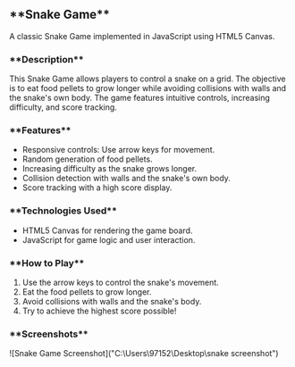 <!-- You have some errors, warnings, or alerts. If you are using reckless mode, turn it off to see inline alerts.
* ERRORs: 0
* WARNINGs: 0
* ALERTS: 1 -->

<h2>**Snake Game**</h2>


A classic Snake Game implemented in JavaScript using HTML5 Canvas.

<h3>**Description**</h3>


This Snake Game allows players to control a snake on a grid. The objective is to eat food pellets to grow longer while avoiding collisions with walls and the snake's own body. The game features intuitive controls, increasing difficulty, and score tracking.

<h3>**Features**</h3>




* Responsive controls: Use arrow keys for movement.
* Random generation of food pellets.
* Increasing difficulty as the snake grows longer.
* Collision detection with walls and the snake's own body.
* Score tracking with a high score display.

<h3>**Technologies Used**</h3>




* HTML5 Canvas for rendering the game board.
* JavaScript for game logic and user interaction.

<h3>**How to Play**</h3>




1. Use the arrow keys to control the snake's movement.
2. Eat the food pellets to grow longer.
3. Avoid collisions with walls and the snake's body.
4. Try to achieve the highest score possible!

<h3>**Screenshots**</h3>

![Snake Game Screenshot]("C:\Users\97152\Desktop\snake screenshot")



